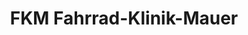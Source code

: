 ---
title: "FKM Fahrrad-Klinik-Mauer"
url: /gau-bickelheim/fkm-fahrrad-klinik-mauer/
shop: Fahrrad
---
